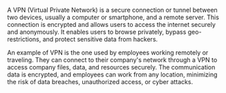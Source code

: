 A VPN (Virtual Private Network) is a secure connection or tunnel between two devices, usually a computer or smartphone, and a remote server. This connection is encrypted and allows users to access the internet securely and anonymously. It enables users to browse privately, bypass geo-restrictions, and protect sensitive data from hackers.

An example of VPN is the one used by employees working remotely or traveling. They can connect to their company's network through a VPN to access company files, data, and resources securely. The communication data is encrypted, and employees can work from any location, minimizing the risk of data breaches, unauthorized access, or cyber attacks.